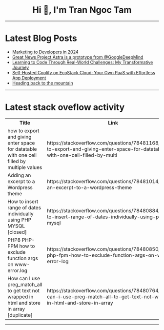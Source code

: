 <h1 align="center">Hi 👋, I'm Tran Ngoc Tam</h1>

---

# Latest Blog Posts 
<!-- BLOG-POST-LIST:START -->
- [Marketing to Developers in 2024](https://dev.to/jeffmorhous/marketing-to-developers-in-2024-13op)
- [Great News Project Astra is a prototype from @GoogleDeepMind](https://dev.to/dms/great-newsproject-astra-is-a-prototype-from-googledeepmind-4h6i)
- [Learning to Code Through Real-World Challenges: My Transformative Journey](https://dev.to/kingsleyeghianruwa/learning-to-code-through-real-world-challenges-my-transformative-journey-1ead)
- [Self-Hosted Coolify on EcoStack Cloud: Your Own PaaS with Effortless App Deployment](https://dev.to/ersinkoc/self-hosted-coolify-on-ecostack-cloud-your-own-paas-with-effortless-app-deployment-56co)
- [Heading back to the mountain](https://dev.to/landon_lomax_devut/heading-back-to-the-mountain-2k63)
<!-- BLOG-POST-LIST:END -->

---

# Latest stack oveflow activity
<table>
  <tr><th>Title</th><th>Link</th></tr>
  <!-- STACKOVERFLOW:START --><tr><td>how to export and giving enter space for datatable with one cell filled by multiple values</td><td>https://stackoverflow.com/questions/78481168/how-to-export-and-giving-enter-space-for-datatable-with-one-cell-filled-by-multi</td></tr><tr><td>Adding an excerpt to a Wordpress theme</td><td>https://stackoverflow.com/questions/78481014/adding-an-excerpt-to-a-wordpress-theme</td></tr><tr><td>How to insert range of dates individually using PHP MYSQL [closed]</td><td>https://stackoverflow.com/questions/78480884/how-to-insert-range-of-dates-individually-using-php-mysql</td></tr><tr><td>PHP8 PHP-FPM how to exclude function args on www-error.log</td><td>https://stackoverflow.com/questions/78480850/php8-php-fpm-how-to-exclude-function-args-on-www-error-log</td></tr><tr><td>How can I use preg_match_all to get text not wrapped in html and store in array [duplicate]</td><td>https://stackoverflow.com/questions/78480764/how-can-i-use-preg-match-all-to-get-text-not-wrapped-in-html-and-store-in-array</td></tr><!-- STACKOVERFLOW:END -->
</table>

---


